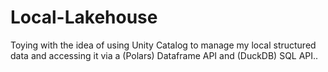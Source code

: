 # Local-Lakehouse
Toying with the idea of using Unity Catalog to manage my local structured data and accessing it via a (Polars) Dataframe API and (DuckDB) SQL API..
